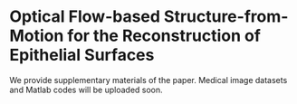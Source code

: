 # Optical Flow-based Structure-from-Motion for the Reconstruction of Epithelial Surfaces
We provide supplementary materials of the paper.
Medical image datasets and Matlab codes will be uploaded soon.
